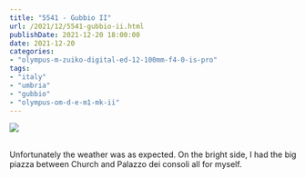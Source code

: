 ```yaml
---
title: "5541 - Gubbio II"
url: /2021/12/5541-gubbio-ii.html
publishDate: 2021-12-20 18:00:00
date: 2021-12-20
categories:
- "olympus-m-zuiko-digital-ed-12-100mm-f4-0-is-pro"
tags:
- "italy"
- "umbria"
- "gubbio"
- "olympus-om-d-e-m1-mk-ii"
---
```

<div class="container">
<div class="center"><a target="_blank" href="https://d25zfm9zpd7gm5.cloudfront.net/1200x1200/2019/20190902_152631_lr.jpg"><img class="webfeedsFeaturedVisual" src="https://d25zfm9zpd7gm5.cloudfront.net/0600x0600/2019/20190902_152631_lr.jpg" /></a></div>
</div>
<br />

Unfortunately the weather was as expected. On the bright
side, I had the big piazza between Church and Palazzo dei
consoli all for myself.
